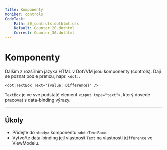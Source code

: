 ```yaml
---
Title: Komponenty
Moniker: controls
CodeTask:
    Path: 30_controls.dothtml.csx
    Default: Counter_20.dothtml
    Correct: Counter_30.dothtml
---
```


# Komponenty

Dalším z rozšířním jazyka HTML v DotVVM jsou komponenty (controls). Dají se poznat podle prefixu, např. `<dot:`.

```dothtml
<dot:TextBox Text="{value: Difference}" />
```

`TextBox` je ve své podstatě element `<input type="text">`, který dovede pracovat s data-binding výrazy.

---

## Úkoly

- Přidejte do `<body>` komponentu `<dot:TextBox>`.
- Vytvořte data-binding její vlastnosti `Text` na vlastnosti `Difference` ve ViewModelu.

